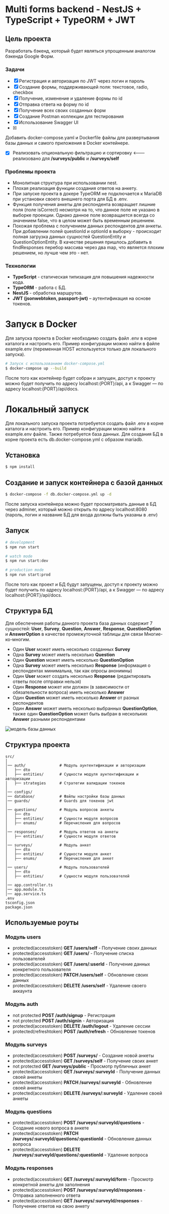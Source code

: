 # Multi forms backend - NestJS + TypeScript + TypeORM + JWT

## Цель проекта

Разработать бэкенд, который будет являться упрощенным аналогом бэкенда Google Форм.

### Задачи

- [X] Регистрация и авторизация по JWT через логин и пароль
- [X] Cоздание формы, поддерживающей поля: текстовое, radio, checkbox
- [X] Получение, изменение и удаление формы по id
- [X] Отправка ответа на форму по id
- [X] Получение всех своих созданных форм
- [X] Создание Postman коллекции для тестирования
- [X] Использование Swagger UI
- [X] 
Добавить docker-compose.yaml и Dockerfile файлы для развертывания базы данных и самого приложения в Docker контейнере.
- [X] Реализовать опциональную фильтрацию и сортировку    <--- реализовано для **/surveys/public** и **/surveys/self**

### Проблемы проекта

- Монолитная структура при использовании nest.
- Плохая реализация функции создания ответов на анкету.
- При запуске проекта в докере TypeORM не подключается к MariaDB при установки своего внешнего порта для БД в .env.
- Функция получения анкеты для респондента возвращает лишние поля (поле isCorrect) несмотря на то, что данное поле не указано в выборке проекции. Однако данное поле возвращается всегда со значением false, что в целом может быть временным решением.
- Похожая проблема с получением данных респондентов для анкеты. При добавлении полей questionId и optionId в выборку - происходит полная загрузка данных сущностей QuestionEntity и QuestionOptionEntity. В качестве решения пришлось добавить в findResponses перебор массива через два map, что является плохим решением, но лучше чем это - нет.

### Технологии

- **TypeScript** - статическая типизация для повышения надежности кода.
- **TypeORM** - работа с БД.
- **NestJS** - обработка маршрутов.
- **JWT (jsonwebtoken, passport-jwt)** – аутентификация на основе токенов.

# Запуск в Docker

Для запуска проекта в Docker необходимо создать файл .env в корне каталога и настроить его. Пример конфигурации можно найти в файле example.env (переменная HOST используется только для локального запуска).
```bash
# Запуск с использованием docker-compose.yml
$ docker-compose up --build
```
После того как контейнер будет собран и запущен, доступ к проекту можно будет получить по адресу localhost:{PORT}/api, а к Swagger — по адресу localhost:{PORT}/api/docs.

# Локальный запуск

Для локального запуска проекта потребуется создать файл .env в корне каталога и настроить его. Пример конфигурации можно найти в example.env файле.
Также потребуется база данных. Для создания БД в корне проекта есть db.docker-compose.yml с образом mariadb.

## Установка

```bash
$ npm install
```

## Создание и запуск контейнера с базой данных

```bash
$ docker-compose -f db.docker-compose.yml up -d
```
После запуска контейнера можно будет просматривать данные в БД через adminer, который можно открыть по адресу localhost:8080 (пароль, логин и название БД для входа должны быть указаны в .env)

## Запуск

```bash
# development
$ npm run start

# watch mode
$ npm run start:dev

# production mode
$ npm run start:prod
```
После того как проект и БД будут запущены, доступ к проекту можно будет получить по адресу localhost:{PORT}/api, а к Swagger — по адресу localhost:{PORT}/api/docs.

## Структура БД

Для обеспечения работы данного проекта база данных содержит 7 сущностей: **User**, **Survey**, **Question**, **Answer**, **Response**, **QuestionOption** и **AnswerOption** в качестве промежуточной таблицы для связи Многие-ко-многим.
  - Один **User** может иметь несколько созданных **Survey**
  - Одна **Survey** может иметь несколько **Question**
  - Один **Question** может иметь несколько **QuestionOption**
  - Одна **Survey** может иметь несколько **Response** (информация о респондентах минимальна, так как опросы анонимны)
  - Один **User** может создать несколько **Response** (редактировать ответы после отправки нельзя)
  - Один **Response** может или должен (в зависимости от обязательности вопроса) иметь несколько **Answer**
  - Один **Question** может иметь несколько **Answer** от разных респондентов
  - Один **Answer** может иметь несколько выбранных **QuestionOption**, также один **QuestionOption** может быть выбран в нескольких **Answer** разными респондентами

![модель базы данных](db.schema.png)

## Структура проекта

```
src/
│
│── auth/               # Модуль аунтентификации и авторизации
│   ├── dto
│   ├── entities/       # Сущности модуля аунтентификации и авторизации
│   ├── strategies      # Стратегии валидации токенов
│
│── configs/
│── database/           # Файлы настройки базы данных
│── guards/             # Guards для токенов jwt
│
│── questions/          # Модуль вопросов анкеты
│   ├── dto
│   ├── entities/       # Сущности модуля вопросов
│   ├── enums/          # Перечисления для вопросов
│
│── responses/          # Модуль ответов на анкеты
│   ├── entities/       # Сущности модуля ответов
│
│── surveys/            # Модуль анкет
│   ├── dto
│   ├── entities/       # Сущности модуля анкет
│   ├── enums/          # Перечисления для анкет
│
│── users/              # Модуль пользователей
│   ├── dto
│   ├── entities/       # Сущности модуля пользователей
│
│── app.controller.ts
│── app.module.ts
│── app.service.ts
.env
tsconfig.json
package.json
```

## Используемые роуты

### Модуль users

- protected(accesstoken) **GET    /users/self**            - Получение своих данных
- protected(accesstoken) **GET    /users/**                - Получение списка пользователей
- protected(accesstoken) **GET    /users/:userId**         - Получение данных конкретного пользователя
- protected(accesstoken) **PATCH  /users/self**            - Обновление своих данных
- protected(accesstoken) **DELETE /users/self**            - Удаление своего аккаунта

### Модуль auth

- not protected            **POST    /auth/signup**    - Регистрация
- not protected            **POST    /auth/signin**    - Авторизация
- protected(accesstoken)   **DELETE  /auth/logout**    - Удаление сессии
- protected(refreshtoken)  **POST    /auth/refresh**   - Обновление токенов

### Модуль surveys

- protected(accesstoken)   **POST   /surveys/**                      - Создание новой анкеты
- protected(accesstoken)   **GET    /surveys/self**                  - Получение своих анкет
- not protected            **GET    /surveys/public**                - Просмотр публичных анкет
- protected(accesstoken)   **GET    /surveys/:surveyId**             - Получение данных своей анкеты
- protected(accesstoken)   **PATCH  /surveys/:surveyId**             - Обновление своей анкеты
- protected(accesstoken)   **DELETE /surveys/:surveyId**             - Удаление своей анкеты

### Модуль questions

- protected(accesstoken)   **POST   /surveys/:surveyId/questions**             - Создание нового вопроса в анкете
- protected(accesstoken)   **PATCH  /surveys/:surveyId/questions/:questionId** - Обновление данных вопроса
- protected(accesstoken)   **DELETE /surveys/:surveyId/questions/:questionId** - Удаление вопроса

### Модуль responses

- protected(accesstoken) **GET   /surveys/:surveyId/form**          - Просмотр конкретной анкеты для заполнения
- protected(accesstoken) **POST  /surveys/:surveyId/responses**     - Отправка заполненного ответа
- protected(accesstoken) **GET   /surveys/:surveyId/responses**     - Получение ответов на свою анкету